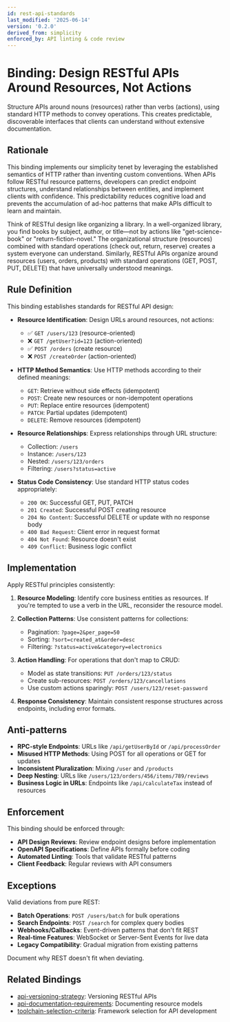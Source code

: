 ```yaml
---
id: rest-api-standards
last_modified: '2025-06-14'
version: '0.2.0'
derived_from: simplicity
enforced_by: API linting & code review
---
```

# Binding: Design RESTful APIs Around Resources, Not Actions

Structure APIs around nouns (resources) rather than verbs (actions), using standard HTTP methods to convey operations. This creates predictable, discoverable interfaces that clients can understand without extensive documentation.

## Rationale

This binding implements our simplicity tenet by leveraging the established semantics of HTTP rather than inventing custom conventions. When APIs follow RESTful resource patterns, developers can predict endpoint structures, understand relationships between entities, and implement clients with confidence. This predictability reduces cognitive load and prevents the accumulation of ad-hoc patterns that make APIs difficult to learn and maintain.

Think of RESTful design like organizing a library. In a well-organized library, you find books by subject, author, or title—not by actions like "get-science-book" or "return-fiction-novel." The organizational structure (resources) combined with standard operations (check out, return, reserve) creates a system everyone can understand. Similarly, RESTful APIs organize around resources (users, orders, products) with standard operations (GET, POST, PUT, DELETE) that have universally understood meanings.

## Rule Definition

This binding establishes standards for RESTful API design:

- **Resource Identification**: Design URLs around resources, not actions:
  - ✅ `GET /users/123` (resource-oriented)
  - ❌ `GET /getUser?id=123` (action-oriented)
  - ✅ `POST /orders` (create resource)
  - ❌ `POST /createOrder` (action-oriented)

- **HTTP Method Semantics**: Use HTTP methods according to their defined meanings:
  - `GET`: Retrieve without side effects (idempotent)
  - `POST`: Create new resources or non-idempotent operations
  - `PUT`: Replace entire resources (idempotent)
  - `PATCH`: Partial updates (idempotent)
  - `DELETE`: Remove resources (idempotent)

- **Resource Relationships**: Express relationships through URL structure:
  - Collection: `/users`
  - Instance: `/users/123`
  - Nested: `/users/123/orders`
  - Filtering: `/users?status=active`

- **Status Code Consistency**: Use standard HTTP status codes appropriately:
  - `200 OK`: Successful GET, PUT, PATCH
  - `201 Created`: Successful POST creating resource
  - `204 No Content`: Successful DELETE or update with no response body
  - `400 Bad Request`: Client error in request format
  - `404 Not Found`: Resource doesn't exist
  - `409 Conflict`: Business logic conflict

## Implementation

Apply RESTful principles consistently:

1. **Resource Modeling**: Identify core business entities as resources. If you're tempted to use a verb in the URL, reconsider the resource model.

2. **Collection Patterns**: Use consistent patterns for collections:
   - Pagination: `?page=2&per_page=50`
   - Sorting: `?sort=created_at&order=desc`
   - Filtering: `?status=active&category=electronics`

3. **Action Handling**: For operations that don't map to CRUD:
   - Model as state transitions: `PUT /orders/123/status`
   - Create sub-resources: `POST /orders/123/cancellations`
   - Use custom actions sparingly: `POST /users/123/reset-password`

4. **Response Consistency**: Maintain consistent response structures across endpoints, including error formats.

## Anti-patterns

- **RPC-style Endpoints**: URLs like `/api/getUserById` or `/api/processOrder`
- **Misused HTTP Methods**: Using POST for all operations or GET for updates
- **Inconsistent Pluralization**: Mixing `/user` and `/products`
- **Deep Nesting**: URLs like `/users/123/orders/456/items/789/reviews`
- **Business Logic in URLs**: Endpoints like `/api/calculateTax` instead of resources

## Enforcement

This binding should be enforced through:

- **API Design Reviews**: Review endpoint designs before implementation
- **OpenAPI Specifications**: Define APIs formally before coding
- **Automated Linting**: Tools that validate RESTful patterns
- **Client Feedback**: Regular reviews with API consumers

## Exceptions

Valid deviations from pure REST:

- **Batch Operations**: `POST /users/batch` for bulk operations
- **Search Endpoints**: `POST /search` for complex query bodies
- **Webhooks/Callbacks**: Event-driven patterns that don't fit REST
- **Real-time Features**: WebSocket or Server-Sent Events for live data
- **Legacy Compatibility**: Gradual migration from existing patterns

Document why REST doesn't fit when deviating.

## Related Bindings

- [api-versioning-strategy](../../docs/bindings/categories/api/api-versioning-strategy.md): Versioning RESTful APIs
- [api-documentation-requirements](../../docs/bindings/categories/api/api-documentation-requirements.md): Documenting resource models
- [toolchain-selection-criteria](../../core/toolchain-selection-criteria.md): Framework selection for API development
